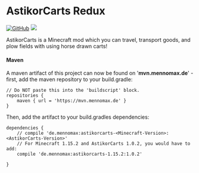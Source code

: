 # AstikorCarts Redux

[![GitHub](https://img.shields.io/github/license/MennoMax/astikor-carts.svg)](https://github.com/MennoMax/astikor-carts/blob/master/LICENSE.md)
[![](http://cf.way2muchnoise.eu/full_astikor-carts-redux_downloads.svg)](https://minecraft.curseforge.com/projects/astikor-carts-redux)

AstikorCarts is a Minecraft mod which you can travel, transport goods, and plow fields with using horse drawn carts!

#### Maven

A maven artifact of this project can now be found on '**mvn.mennomax.de**' - first, add the maven repository to your build.gradle:

```
// Do NOT paste this into the 'buildscript' block.
repositories {
    maven { url = 'https://mvn.mennomax.de' }
}
```
Then, add the artifact to your build.gradles dependencies:

```
dependencies {
    // compile 'de.mennomax:astikorcarts-<Minecraft-Version>:<AstikorCarts-Version>'
    // For Minecraft 1.15.2 and AstikorCarts 1.0.2, you would have to add:
    compile 'de.mennomax:astikorcarts-1.15.2:1.0.2'
    
}
```
